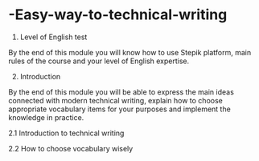 # -Easy-way-to-technical-writing

1. Level of English test

By the end of this module you will know how to use Stepik platform, main rules of the course and your level of English expertise.

2. Introduction

By the end of this module you will be able to express the main ideas connected with modern technical writing, explain how to choose appropriate vocabulary items for your purposes and implement the knowledge in practice.

 2.1 Introduction to technical writing
 
 2.2 How to choose vocabulary wisely

